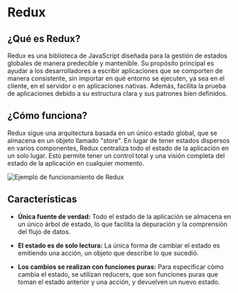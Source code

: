 # Redux

## ¿Qué es Redux?

Redux es una biblioteca de JavaScript diseñada para la gestión de estados globales de manera predecible y mantenible. Su propósito principal es ayudar a los desarrolladores a escribir aplicaciones que se comporten de manera consistente, sin importar en qué entorno se ejecuten, ya sea en el cliente, en el servidor o en aplicaciones nativas. Además, facilita la prueba de aplicaciones debido a su estructura clara y sus patrones bien definidos.

## ¿Cómo funciona?

Redux sigue una arquitectura basada en un único estado global, que se almacena en un objeto llamado "store". En lugar de tener estados dispersos en varios componentes, Redux centraliza todo el estado de la aplicación en un solo lugar. Esto permite tener un control total y una visión completa del estado de la aplicación en cualquier momento.

![Ejemplo de funcionamiento de Redux](https://redux.js.org/assets/images/ReduxDataFlowDiagram-49fa8c3968371d9ef6f2a1486bd40a26.gif)

## Características

* **Única fuente de verdad:** Todo el estado de la aplicación se almacena en un único árbol de estado, lo que facilita la depuración y la comprensión del flujo de datos.

* **El estado es de solo lectura:** La única forma de cambiar el estado es emitiendo una acción, un objeto que describe lo que sucedió.

* **Los cambios se realizan con funciones puras:** Para especificar cómo cambia el estado, se utilizan reducers, que son funciones puras que toman el estado anterior y una acción, y devuelven un nuevo estado.
